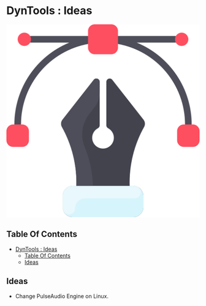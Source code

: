 # DynTools : Ideas

![Icon](../../icon.png)

## Table Of Contents

- [DynTools : Ideas](#dyntools--ideas)
  - [Table Of Contents](#table-of-contents)
  - [Ideas](#ideas)

## Ideas

- Change PulseAudio Engine on Linux.
